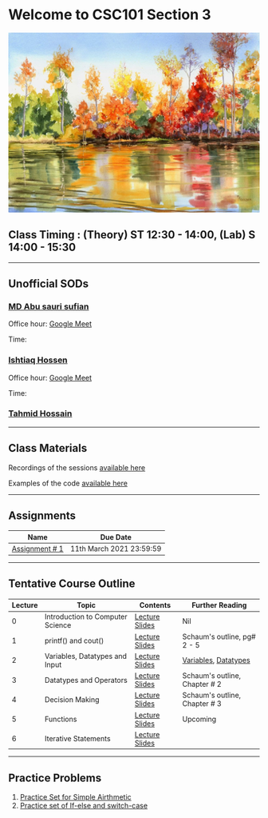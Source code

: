 # Welcome to CSC101 Section 3

![Fall](/fall.jpg)

## Class Timing : (Theory) ST 12:30 - 14:00, (Lab) S 14:00 - 15:30
* * *


## Unofficial SODs

### [MD Abu sauri sufian](mailto:1930839@iub.edu.bd) 

Office hour: [Google Meet]()

Time:


### [Ishtiaq Hossen](mailto:1921532@iub.edu.bd)

Office hour: [Google Meet]()

Time:


### [Tahmid Hossain](mailto:1820228@iub.edu.bd)


* * * 
## Class Materials

Recordings of the sessions [available here](https://drive.google.com/drive/folders/1KJXF4o9NnCreQNrr8g3MzASutwhrIAZQ?usp=sharing)


Examples of the code [available here](https://github.com/Romasa/Introductory-Programming-with-C-Plus-Plus)

* * * 

## Assignments

Name | Due Date 
-----| ----------------
[Assignment # 1](https://docs.google.com/document/d/1VfYTZk0BiYO6BzGLe5W3oss_bgDzCk0CzP1vwFXS6VE/edit?usp=sharing) | 11th March 2021 23:59:59

* * *

## Tentative Course Outline

Lecture  | Topic | Contents  | Further Reading
---------|-------|-----------|-----------------------
0 | Introduction to Computer Science | [Lecture Slides](https://docs.google.com/presentation/d/1WzYITyGFqdw9tjBzAaRi6bUc596Juk3BmlwPERzMtyE/edit?usp=sharing) | Nil
1 | printf() and cout() | [Lecture Slides](https://docs.google.com/presentation/d/1POaPIfWOyYCynZggYynVUnbCoiNCSo6eCY9bxDtKsME/edit?usp=sharing) | Schaum's outline, pg# 2 - 5
2 | Variables, Datatypes and Input | [Lecture Slides](https://docs.google.com/presentation/d/1q0mrhAz57rkCCBlHCrfZ3e0dW64GgP9agD_Zen4so_A/edit?usp=sharing) | [Variables](https://drive.google.com/file/d/1Fi9cjMXSLCFeSHLLYZ58iAFsQcypE917/view?usp=sharing),  [Datatypes](https://drive.google.com/file/d/1Fi9cjMXSLCFeSHLLYZ58iAFsQcypE917/view?usp=sharing)
3 | Datatypes and Operators  | [Lecture Slides](https://docs.google.com/presentation/d/1fob7spDAPqYFZx2FIIcfWsbUGjSfVPcHUUwB3yUKVps/edit?usp=sharing) | Schaum's outline, Chapter # 2
4 | Decision Making  | [Lecture Slides](https://docs.google.com/presentation/d/1DUohKCdo57a2rM6TTlB5C7hO2npF2VKNjaFmkIzoyGE/edit?usp=sharing) | Schaum's outline, Chapter # 3
5 | Functions | [Lecture Slides](https://docs.google.com/presentation/d/1kkkTd3fs6L6gm53pl58CysR50SL0D7-IhUs2w4WLYaY/edit?usp=sharing) | Upcoming  
6 | Iterative Statements | [Lecture Slides]()


* * *

## Practice Problems
1. [Practice Set for Simple Airthmetic](https://docs.google.com/document/d/1uZrc1sv3mHkYIXJMd8HTOQdXakFdiLhvrYthV3krSfc/edit?usp=sharing)
2. [Practice set of If-else and switch-case]()
